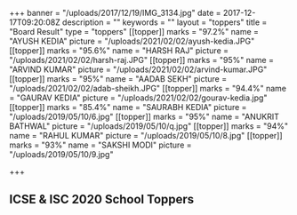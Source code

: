 +++
banner = "/uploads/2017/12/19/IMG_3134.jpg"
date = 2017-12-17T09:20:08Z
description = ""
keywords = ""
layout = "toppers"
title = "Board Result"
type = "toppers"
[[topper]]
marks = "97.2%"
name = "AYUSH KEDIA"
picture = "/uploads/2021/02/02/ayush-kedia.JPG"
[[topper]]
marks = "95.6%"
name = "HARSH RAJ"
picture = "/uploads/2021/02/02/harsh-raj.JPG"
[[topper]]
marks = "95%"
name = "ARVIND KUMAR"
picture = "/uploads/2021/02/02/arvind-kumar.JPG"
[[topper]]
marks = "95%"
name = "AADAB SEKH"
picture = "/uploads/2021/02/02/adab-sheikh.JPG"
[[topper]]
marks = "94.4%"
name = "GAURAV KEDIA"
picture = "/uploads/2021/02/02/gourav-kedia.jpg"
[[topper]]
marks = "85.4%"
name = "SAURABH KEDIA"
picture = "/uploads/2019/05/10/6.jpg"
[[topper]]
marks = "95%"
name = "ANUKRIT BATHWAL"
picture = "/uploads/2019/05/10/q.jpg"
[[topper]]
marks = "94%"
name = "RAHUL KUMAR"
picture = "/uploads/2019/05/10/8.jpg"
[[topper]]
marks = "93%"
name = "SAKSHI MODI"
picture = "/uploads/2019/05/10/9.jpg"

+++
## ICSE & ISC 2020 School Toppers